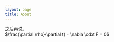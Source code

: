 ```yaml
---
layout: page
title: About
---
```


之后再说。<br />
$\frac{\partial \rho}{\partial t} + \nabla \cdot F = 0$
